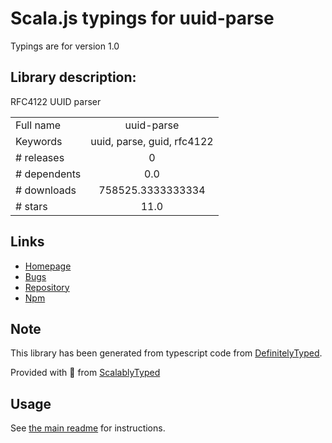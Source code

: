 
# Scala.js typings for uuid-parse

Typings are for version 1.0

## Library description:
RFC4122 UUID parser

|                    |                 |
| ------------------ | :-------------: |
| Full name          | uuid-parse |
| Keywords           | uuid, parse, guid, rfc4122 |
| # releases         | 0 |
| # dependents       | 0.0 |
| # downloads        | 758525.3333333334 |
| # stars            | 11.0 |

## Links
- [Homepage](https://github.com/zefferus/uuid-parse#readme)
- [Bugs](https://github.com/zefferus/uuid-parse/issues)
- [Repository](https://github.com/zefferus/uuid-parse)
- [Npm](https://www.npmjs.com/package/uuid-parse)
    


## Note
This library has been generated from typescript code from [DefinitelyTyped](https://definitelytyped.org).

Provided with :purple_heart: from [ScalablyTyped](https://github.com/oyvindberg/ScalablyTyped)

## Usage
See [the main readme](../../readme.md) for instructions.


